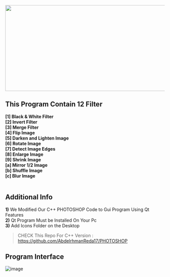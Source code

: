 <p align="center">
  <img 
    width="569"
    height="271"
    src="https://user-images.githubusercontent.com/90706154/170718490-85154936-495e-4832-8733-39a50ac1ce44.jpg"
  >
</p>

## This Program Contain 12 Filter
**[1] Black & White Filter <br />
[2] Invert Filter<br />
[3] Merge Filter <br />
[4] Flip Image<br />
[5] Darken and Lighten Image <br />
[6] Rotate Image<br />
[7] Detect Image Edges <br />
[8] Enlarge Image<br />
[9] Shrink Image<br />
[a] Mirror 1/2 Image<br />
[b] Shuffle Image<br />
[c] Blur Image<br />
<br />**

## Additional Info
**1)** We Modified Our C++ PHOTOSHOP Code to Gui Program Using Qt Features<br />
**2)** Qt Program Must be Installed On Your Pc<br />
**3)** Add Icons Folder on the Desktop


>  CHECK This Repo For C++ Version : https://github.com/AbdelrhmanReda17/PHOTOSHOP<br />


## Program Interface
![image](https://user-images.githubusercontent.com/90706154/170725510-0ccc01d5-c607-464e-9e7c-9799c0a4d481.png)
